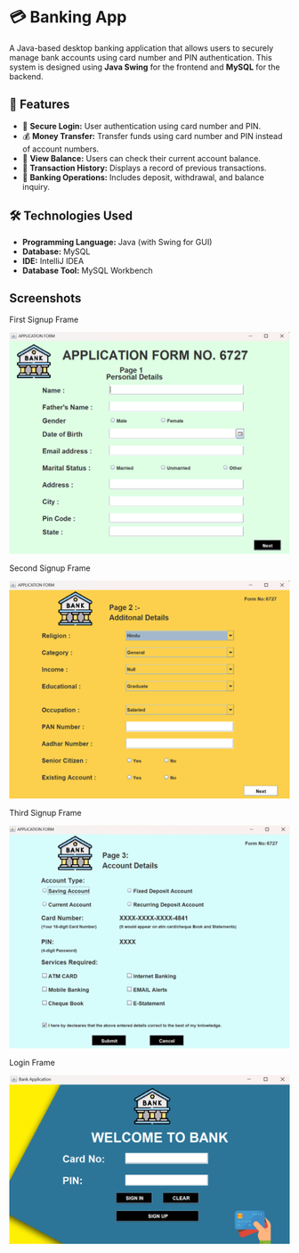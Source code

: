 # 💳 Banking App

A Java-based desktop banking application that allows users to securely manage bank accounts using card number and PIN authentication.
This system is designed using **Java Swing** for the frontend and **MySQL** for the backend.

## 📌 Features

- 🔐 **Secure Login:** User authentication using card number and PIN.
- 💰 **Money Transfer:** Transfer funds using card number and PIN instead of account numbers.
- 📄 **View Balance:** Users can check their current account balance.
- 🧾 **Transaction History:** Displays a record of previous transactions.
- 🏦 **Banking Operations:** Includes deposit, withdrawal, and balance inquiry.

## 🛠️ Technologies Used

- **Programming Language:** Java (with Swing for GUI)
- **Database:** MySQL
- **IDE:** IntelliJ IDEA
- **Database Tool:** MySQL Workbench

## Screenshots 
First Signup Frame

![image alt](https://github.com/Ketan-ajagekar/BANKING-APPLICATION/blob/master/Screenshot%202025-03-24%20195646.png?raw=true)

Second Signup Frame

![image alt](https://github.com/Ketan-ajagekar/BANKING-APPLICATION/blob/master/Screenshot%202025-03-24%20200913.png?raw=true)

Third Signup Frame

![image alt](https://github.com/Ketan-ajagekar/BANKING-APPLICATION/blob/master/Screenshot%202025-03-24%20201425.png?raw=true)

Login Frame

![image alt](https://github.com/Ketan-ajagekar/BANKING-APPLICATION/blob/master/Screenshot%202025-03-24%20202144.png?raw=true)
